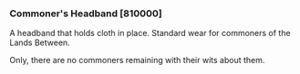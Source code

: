 ### Commoner's Headband [810000]

A headband that holds cloth in place. Standard wear for commoners of the Lands Between.

Only, there are no commoners remaining with their wits about them.